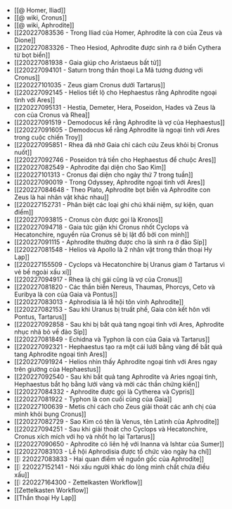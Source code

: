 - [[@ Homer, Iliad]]
- [[@ wiki, Cronus]]
- [[@ wiki, Aphrodite]]
- [[220227083536 - Trong Iliad của Homer, Aphrodite là con của Zeus và Dione]]
- [[220227083326 - Theo Hesiod, Aphrodite được sinh ra ở biển Cythera từ bọt biển]]
- [[220227081938 - Gaia giúp cho Aristaeus bất tử]]
- [[220227094101 - Saturn trong thần thoại La Mã tương đương với Cronus]]
- [[220227101035 - Zeus giam Cronus dưới Tartarus]]
- [[220227092145 - Helios tiết lộ cho Hephaestus rằng Aphrodite ngoại tình với Ares]]
- [[220227095131 - Hestia, Demeter, Hera, Poseidon, Hades và Zeus là con của Cronus và Rhea]]
- [[220227091519 - Demodocus kể rằng Aphrodite là vợ của Hephaestus]]
- [[220227091605 - Demodocus kể rằng Aphrodite là ngoại tình với Ares trong cuộc chiến Troy]]
- [[220227095851 - Rhea đã nhờ Gaia chỉ cách cứu Zeus khỏi bị Cronus nuốt]]
- [[220227092746 - Poseidon trả tiền cho Hephaestus để chuộc Ares]]
- [[220227082549 - Aphrodite đại diện cho Sao Kim]]
- [[220227101313 - Cronus đại diện cho ngày thứ 7 trong tuần]]
- [[220227090019 - Trong Odyssey, Aphrodite ngoại tình với Ares]]
- [[220227084648 - Theo Plato, Aphrodite bọt biển và Aphrodite con Zeus là hai nhân vật khác nhau]]
- [[220227152731 - Phân biệt các loại ghi chú khái niệm, sự kiện, quan điểm]]
- [[220227093815 - Cronus còn được gọi là Kronos]]
- [[220227094718 - Gaia tức giận khi Cronus nhốt Cyclops và Hecatonchire, nguyền rủa Cronus sẽ bị lật đổ bởi con mình]]
- [[220227091115 - Aphrodite thường được cho là sinh ra ở đảo Síp]]
- [[220227081548 - Helios và Apollo là 2 nhân vật trong thần thoại Hy Lạp]]
- [[220227155509 - Cyclops và Hecatonchire bị Uranus giam ở Tartarus vì vẻ bề ngoài xấu xí]]
- [[220227094917 - Rhea là chị gái cũng là vợ của Cronus]]
- [[220227081820 - Các thần biển Nereus, Thaumas, Phorcys, Ceto và Euribya là con của Gaia và Pontus]]
- [[220227083013 - Aphrodisia là lễ hội tôn vinh Aphrodite]]
- [[220227082153 - Sau khi Uranus bị truất phế, Gaia còn kết hôn với Pontus, Tartarus]]
- [[220227092858 - Sau khi bị bắt quả tang ngoại tình với Ares, Aphrodite nhục nhã bỏ về đảo Síp]]
- [[220227081849 - Echidna và Typhon là con của Gaia và Tartarus]]
- [[220227092321 - Hephaestus tạo ra một cái lưới bằng vàng để bắt quả tang Aphrodite ngoại tình Ares]]
- [[220227091924 - Helios nhìn thấy Aphrodite ngoại tình với Ares ngay trên giường của Hephaestus]]
- [[220227092540 - Sau khi bắt quả tang Aphrodite và Aries ngoại tình, Hephaestus bắt họ bằng lưới vàng và mời các thần chứng kiến]]
- [[220227084332 - Aphrodite được gọi là Cytherea và Cypris]]
- [[220227081922 - Typhon là con cuối cùng của Gaia]]
- [[220227100639 - Metis chỉ cách cho Zeus giải thoát các anh chị của mình khỏi bụng Cronus]]
- [[220227082729 - Sao Kim có tên là Venus, tên Latinh của Aphrodite]]
- [[220227094251 - Sau khi giải thoát cho Cyclops và Hecatonchire, Cronus xích mích với họ và nhốt họ lại Tartarus]]
- [[220227090650 - Aphrodite có liên hệ với Inanna và Ishtar của Sumer]]
- [[220227083103 - Lễ hội Aphrodisia được tổ chức vào ngày hạ chí]]
- [[❕ 220227083833 - Hai quan điểm về nguồn gốc của Aphrodite]]
- [[❕ 220227152141 - Nói xấu người khác do lòng mình chất chứa điều xấu]]
- [[❕ 220227164300 - Zettelkasten Workflow]]
- [[Zettelkasten Workflow]]
- [[Thần thoại Hy Lạp]]
